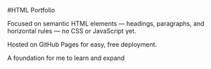 #HTML Portfolio 



Focused on semantic HTML elements — headings, paragraphs, and horizontal rules — no CSS or JavaScript yet.

Hosted on GitHub Pages for easy, free deployment.

A foundation for me to learn and expand
